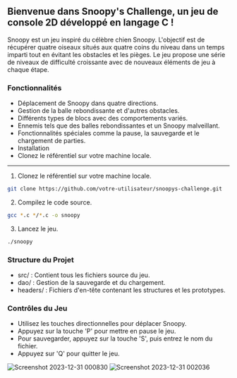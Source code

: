 ## Bienvenue dans Snoopy's Challenge, un jeu de console 2D développé en langage C !

Snoopy est un jeu inspiré du célèbre chien Snoopy.
L'objectif est de récupérer quatre oiseaux situés aux quatre coins du niveau dans un temps imparti tout en évitant les obstacles et les pièges. 
Le jeu propose une série de niveaux de difficulté croissante avec de nouveaux éléments de jeu à chaque étape.

### Fonctionnalités
* Déplacement de Snoopy dans quatre directions.
* Gestion de la balle rebondissante et d'autres obstacles.
* Différents types de blocs avec des comportements variés.
* Ennemis tels que des balles rebondissantes et un Snoopy malveillant.
* Fonctionnalités spéciales comme la pause, la sauvegarde et le chargement de parties.
* Installation
* Clonez le référentiel sur votre machine locale.
---
1. Clonez le référentiel sur votre machine locale.
```bash
git clone https://github.com/votre-utilisateur/snoopys-challenge.git
```
2. Compilez le code source.
```bash
gcc *.c */*.c -o snoopy
```

3. Lancez le jeu.
```bash
./snoopy
```

### Structure du Projet
* src/ : Contient tous les fichiers source du jeu.
* dao/ : Gestion de la sauvegarde et du chargement.
* headers/ : Fichiers d'en-tête contenant les structures et les prototypes.

### Contrôles du Jeu
* Utilisez les touches directionnelles pour déplacer Snoopy.
* Appuyez sur la touche 'P' pour mettre en pause le jeu.
* Pour sauvegarder, appuyez sur la touche 'S', puis entrez le nom du fichier.
* Appuyez sur 'Q' pour quitter le jeu.

![Screenshot 2023-12-31 000830](https://github.com/Hamzaelghazouani1/snoopy/assets/91982044/6eed1ab2-eeab-41c1-b17c-1623efa3bff7)
![Screenshot 2023-12-31 002036](https://github.com/Hamzaelghazouani1/snoopy/assets/91982044/35046e36-37d6-4a14-9ccf-e2803532ffce)

